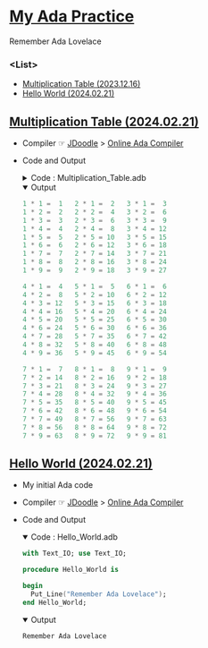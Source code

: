 # [My Ada Practice](/README.md#ada)

Remember Ada Lovelace


### \<List>

- [Multiplication Table (2023.12.16)](#multiplication-table-20240221)
- [Hello World (2024.02.21)](#hello-world-20240221)


## [Multiplication Table (2024.02.21)](#list)

- Compiler ☞ [JDoodle](https://www.jdoodle.com/) > [Online Ada Compiler](https://www.jdoodle.com/execute-ada-online)
- Code and Output
  <details>
    <summary>Code : Multiplication_Table.adb</summary>

    ```ada
    with Ada.Text_IO; use Ada.Text_IO;
    with Ada.Integer_Text_IO; use Ada.Integer_Text_IO;
    ```
    ```ada
    procedure Multiplication_Table is
    -- warning: file name does not match unit name, should be "multiplication_table.adb" [enabled by default]
    begin
        for Group_Index in 0..2 loop
            for Multiplier in 1..9 loop
                for Position_In_Group in 1..3 loop
                    declare
                        Multiplicand : Integer := Group_Index * 3 + Position_In_Group;
                        Result : Integer := Multiplicand * Multiplier;
                    begin
                        Put(Multiplicand, 1);
                        Put(" * ");
                        Put(Multiplier, 1);
                        Put(" = ");
                        Put(Result, 2);
                        Put("   ");
                    end;
                end loop;
                New_Line;
            end loop;
            New_Line;
        end loop;
    end Multiplication_Table;
    ```
  </details>
  <details open="">
    <summary>Output</summary>

    ```ada
    1 * 1 =  1   2 * 1 =  2   3 * 1 =  3   
    1 * 2 =  2   2 * 2 =  4   3 * 2 =  6   
    1 * 3 =  3   2 * 3 =  6   3 * 3 =  9   
    1 * 4 =  4   2 * 4 =  8   3 * 4 = 12   
    1 * 5 =  5   2 * 5 = 10   3 * 5 = 15   
    1 * 6 =  6   2 * 6 = 12   3 * 6 = 18   
    1 * 7 =  7   2 * 7 = 14   3 * 7 = 21   
    1 * 8 =  8   2 * 8 = 16   3 * 8 = 24   
    1 * 9 =  9   2 * 9 = 18   3 * 9 = 27   

    4 * 1 =  4   5 * 1 =  5   6 * 1 =  6   
    4 * 2 =  8   5 * 2 = 10   6 * 2 = 12   
    4 * 3 = 12   5 * 3 = 15   6 * 3 = 18   
    4 * 4 = 16   5 * 4 = 20   6 * 4 = 24   
    4 * 5 = 20   5 * 5 = 25   6 * 5 = 30   
    4 * 6 = 24   5 * 6 = 30   6 * 6 = 36   
    4 * 7 = 28   5 * 7 = 35   6 * 7 = 42   
    4 * 8 = 32   5 * 8 = 40   6 * 8 = 48   
    4 * 9 = 36   5 * 9 = 45   6 * 9 = 54   

    7 * 1 =  7   8 * 1 =  8   9 * 1 =  9   
    7 * 2 = 14   8 * 2 = 16   9 * 2 = 18   
    7 * 3 = 21   8 * 3 = 24   9 * 3 = 27   
    7 * 4 = 28   8 * 4 = 32   9 * 4 = 36   
    7 * 5 = 35   8 * 5 = 40   9 * 5 = 45   
    7 * 6 = 42   8 * 6 = 48   9 * 6 = 54   
    7 * 7 = 49   8 * 7 = 56   9 * 7 = 63   
    7 * 8 = 56   8 * 8 = 64   9 * 8 = 72   
    7 * 9 = 63   8 * 9 = 72   9 * 9 = 81   
    ```
  </details>


## [Hello World (2024.02.21)](#list)

- My initial Ada code
- Compiler ☞ [JDoodle](https://www.jdoodle.com/) > [Online Ada Compiler](https://www.jdoodle.com/execute-ada-online)
- Code and Output
  <details open="">
    <summary>Code : Hello_World.adb</summary>

    ```ada
    with Text_IO; use Text_IO;
    ```
    ```ada
    procedure Hello_World is

    begin
      Put_Line("Remember Ada Lovelace");
    end Hello_World;
    ```
  </details>
  <details open="">
    <summary>Output</summary>

    ```ada
    Remember Ada Lovelace
    ```
  </details>
